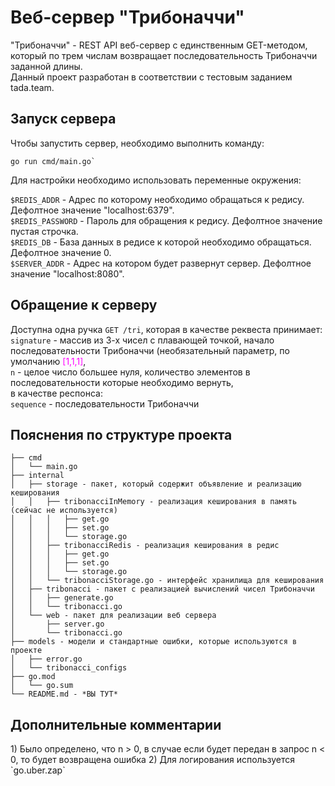 <h1>Веб-сервер "Трибоначчи"</h1>

"Трибоначчи" - REST API веб-сервер с единственным GET-методом, который по трем числам возвращает последовательность Трибоначчи заданной длины.\
Данный проект разработан в соответствии с тестовым заданием tada.team.

<h2>Запуск сервера</h2>

Чтобы запустить сервер, необходимо выполнить команду:

```
go run cmd/main.go`
```

Для настройки необходимо использовать переменные окружения:

`$REDIS_ADDR` - Адрес по которому необходимо обращаться к редису. Дефолтное значение "localhost:6379".\
`$REDIS_PASSWORD` - Пароль для обращения к редису. Дефолтное значение пустая строчка.\
`$REDIS_DB` - База данных в редисе к которой необходимо обращаться. Дефолтное значение 0.\
`$SERVER_ADDR` - Адрес на котором будет развернут сервер. Дефолтное значение "localhost:8080".

<h2>Обращение к серверу</h2>

Доступна одна ручка `GET /tri`, которая в качестве реквеста принимает:\
`signature` - массив из 3-х чисел с плавающей точкой, начало последовательности Трибоначчи (необязательный параметр, по умолчанию <font color="magenta">[1,1,1]</font>,\
`n` - целое число большее нуля, количество элементов в последовательности которые необходимо вернуть, \
в качестве респонса:\
`sequence` - последовательности Трибоначчи

<h2>Пояснения по структуре проекта</h2>

```
├── cmd
│   └── main.go
├── internal
│   ├── storage - пакет, который содержит объявление и реализацию кеширования
│   │   ├── tribonacciInMemory - реализация кеширования в память (сейчас не используется)
│   │   │   ├── get.go
│   │   │   ├── set.go
│   │   │   └── storage.go
│   │   ├── tribonacciRedis - реализация кеширования в редис
│   │   │   ├── get.go
│   │   │   ├── set.go
│   │   │   └── storage.go
│   │   └── tribonacciStorage.go - интерфейс хранилища для кеширования
│   ├── tribonacci - пакет с реализацией вычислений чисел Трибоначчи
│   │   ├── generate.go
│   │   └── tribonacci.go
│   └── web - пакет для реализации веб сервера
│       ├── server.go
│       └── tribonacci.go
├── models - модели и стандартные ошибки, которые используются в проекте 
│   ├── error.go
│   └── tribonacci_configs
├── go.mod
│   └── go.sum
└── README.md - *ВЫ ТУТ*
```

<h2>Дополнительные комментарии</h2>
1) Было определено, что n > 0, в случае если будет передан в запрос n < 0, то будет возвращена ошибка
2) Для логирования используется `go.uber.zap`
